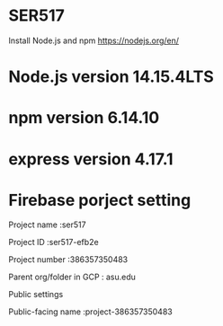 # SER517


Install Node.js and npm https://nodejs.org/en/

# Node.js version 14.15.4LTS

# npm version 6.14.10

# express version 4.17.1

# Firebase porject setting
Project name :ser517

Project ID :ser517-efb2e

Project number :386357350483

Parent org/folder in GCP : asu.edu

Public settings

Public-facing name :project-386357350483
